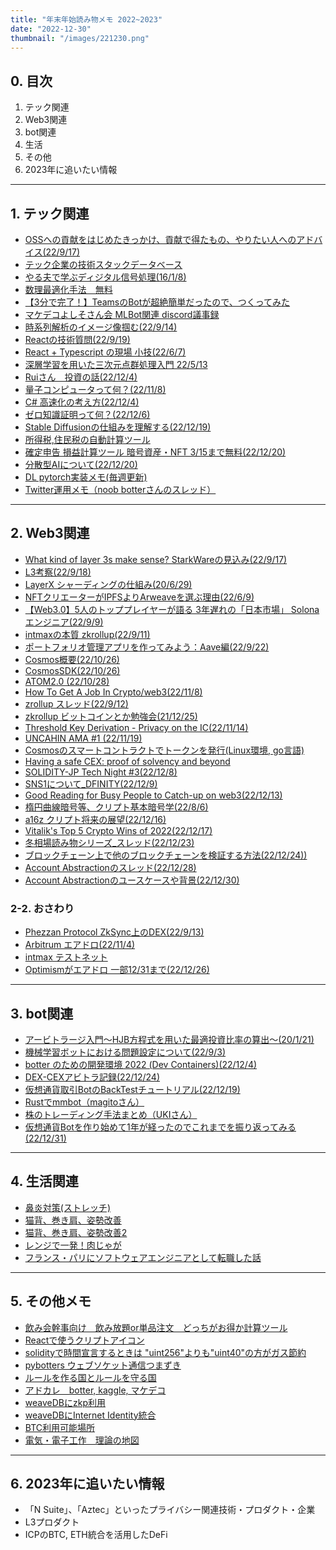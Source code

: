 ```yaml
---
title: "年末年始読み物メモ 2022~2023"
date: "2022-12-30"
thumbnail: "/images/221230.png"
---
```


## 0. 目次
1. テック関連
2. Web3関連
3. bot関連
4. 生活
5. その他
6. 2023年に追いたい情報

---

## 1. テック関連 
- [OSSへの貢献をはじめたきっかけ、貢献で得たもの、やりたい人へのアドバイス(22/9/17)](https://www.youtube.com/watch?v=L9gz8Xbaek0)
- [テック企業の技術スタックデータベース](https://whatweuse.dev/)
- [やる夫で学ぶディジタル信号処理(16/1/8)](http://www.ic.is.tohoku.ac.jp/~swk/lecture/yaruodsp/main.html)
- [数理最適化手法　無料](https://ocwx.ocw.u-tokyo.ac.jp/course_11412/)
- [【3分で完了！】TeamsのBotが超絶簡単だったので、つくってみた](https://marketingengineercareer.com/teamsbot)
- [マケデコよしそさん会 MLBot関連 discord議事録](https://twitter.com/cryptoo_bear/status/1578374818461646848?s=20&t=Lgf2XfuU9wMmCLlfiYqOaA)
- [時系列解析のイメージ像掴む(22/9/14)](https://hiro-gamo.hatenablog.com/entry/2022/09/14/105813)
- [Reactの技術質問(22/9/19)](https://qiita.com/KNR109/items/e13a5c5b8b461e846902?utm_content=buffer52ea5&utm_medium=social&utm_source=twitter.com&utm_campaign=buffer)
- [React + Typescript の現場 小技(22/6/7)](https://qiita.com/dosukoi_man/items/70386fa0bb919804eaed)
- [深層学習を用いた三次元点群処理入門 22/5/13](https://speakerdeck.com/nnchiba/shen-ceng-xue-xi-woyong-itasan-ci-yuan-dian-qun-chu-li-ru-men)
- [Ruiさん　投資の話(22/12/4)](https://twitter.com/rui314/status/1599262126623031297?s=20&t=Lgf2XfuU9wMmCLlfiYqOaA)
- [量子コンピュータって何？(22/11/8)](https://www.youtube.com/watch?v=P88zPqMJ1kg)
- [C# 高速化の考え方(22/12/4)](https://codeknowledge.livedoor.blog/archives/19381282.html)
- [ゼロ知識証明って何？(22/12/6)](https://www.youtube.com/watch?v=eAp2HSjDPPk&feature=youtu.be)
- [Stable Diffusionの仕組みを理解する(22/12/19)](https://twitter.com/xecus/status/1604679660859666432?s=20&t=Lgf2XfuU9wMmCLlfiYqOaA)
- [所得税,住民税の自動計算ツール](https://kaikei7.com/shotokuzei_juuminzei_keisan/)
- [確定申告 損益計算ツール 暗号資産・NFT 3/15まで無料(22/12/20)](https://twitter.com/CryptoVisionJp/status/1605197034809888768?s=20&t=Lgf2XfuU9wMmCLlfiYqOaA)
- [分散型AIについて(22/12/20)](https://twitter.com/masatojames/status/1605156713383895040?s=20&t=Lgf2XfuU9wMmCLlfiYqOaA)
- [DL pytorch実装メモ(毎週更新)](https://twitter.com/Yamkaz/status/1607231988632801280?s=20&t=Lgf2XfuU9wMmCLlfiYqOaA)
- [Twitter運用メモ（noob botterさんのスレッド）](https://twitter.com/noobbotter3/status/1608558376379912192?s=20&t=Lgf2XfuU9wMmCLlfiYqOaA)


---

## 2. Web3関連
- [What kind of layer 3s make sense? StarkWareの見込み(22/9/17)](https://vitalik.ca/general/2022/09/17/layer_3.html)
- [L3考察(22/9/18)](https://twitter.com/etrisotoko777/status/1571507231711174658?s=20&t=Lgf2XfuU9wMmCLlfiYqOaA)
- [LayerX シャーディングの仕組み(20/6/29)](https://logmi.jp/tech/articles/323016)
- [NFTクリエーターがIPFSよりArweaveを選ぶ理由(22/6/9)](https://arweave.news/arweave-vs-ipfs-japanese/)
- [【Web3.0】5人のトッププレイヤーが語る 3年遅れの「日本市場」 Solonaエンジニア(22/9/9)](https://www.youtube.com/watch?v=nzQoDsenOo0)
- [intmaxの本質 zkrollup(22/9/11)](https://twitter.com/ocrybit/status/1568916212322803715?s=20&t=Lgf2XfuU9wMmCLlfiYqOaA)
- [ポートフォリオ管理アプリを作ってみよう：Aave編(22/9/22)](https://defire.jp/portfolio-app-aave-v3/)
- [Cosmos概要(22/10/26)](https://twitter.com/ocrybit/status/1585408724436402178?s=20&t=Lgf2XfuU9wMmCLlfiYqOaA)
- [CosmosSDK(22/10/26)](https://twitter.com/Stir_Network_JP/status/1585240958458732545?s=20&t=Lgf2XfuU9wMmCLlfiYqOaA)
- [ATOM2.0 (22/10/28)](https://hashhub-research.com/articles/2022-10-28-atom2)
- [How To Get A Job In Crypto/web3(22/11/8)](https://www.getrevue.co/profile/route2fi/issues/how-to-get-a-job-in-crypto-web3-1443049?via=twitter-card&client=DesktopWeb&element=issue-card)
- [zrollup スレッド(22/9/12)](https://twitter.com/SalomonCrypto/status/1569334975614582784?s=20&t=Lgf2XfuU9wMmCLlfiYqOaA)
- [zkrollup ビットコインとか勉強会(21/12/25)](https://www.youtube.com/watch?v=ayYZvU5vFLc)
- [Threshold Key Derivation - Privacy on the IC(22/11/14)](https://forum.dfinity.org/t/threshold-key-derivation-privacy-on-the-ic/16560)
- [UNCAHIN AMA #1 (22/11/19)](https://twitter.com/yuki_unchain/status/1593895906398855170?s=20&t=Lgf2XfuU9wMmCLlfiYqOaA)
- [Cosmosのスマートコントラクトでトークンを発行(Linux環境, go言語)](https://www.youtube.com/watch?v=GoduIdGYq7c)
- [Having a safe CEX: proof of solvency and beyond](https://hackmd.io/@vbuterin/proof_of_solvency)
- [SOLIDITY-JP Tech Night #3(22/12/8)](https://twitter.com/solidity_jp/status/1600827816697679873?s=20&t=Lgf2XfuU9wMmCLlfiYqOaA)
- [SNS1について_DFINITY(22/12/9)](https://forum.dfinity.org/t/sns-1-lessons-learned/17230)
- [Good Reading for Busy People to Catch-up on web3(22/12/13)](https://unchain-shiftbase.notion.site/Good-Reading-for-Busy-People-to-Catch-up-on-web3-385d720a570c4531a57ca05d0cd84974)
- [楕円曲線暗号等、クリプト基本暗号学(22/8/6)](https://leonahioki.medium.com/%E6%A5%95%E5%86%86%E6%9B%B2%E7%B7%9A%E3%81%AE%E5%A4%A2%E3%81%AE%E5%9B%BD%E3%81%AB%E4%BD%8F%E3%82%82%E3%81%86-12dcc675995a)
- [a16z クリプト将来の展望(22/12/16)](https://twitter.com/a16zcrypto/status/1603433052780175366?s=20&t=Lgf2XfuU9wMmCLlfiYqOaA)
- [Vitalik's Top 5 Crypto Wins of 2022(22/12/17)](https://shows.banklesshq.com/p/vitaliks-top-5-crypto-wins-of-2022?r=6mpgd&utm_campaign=post&utm_medium=web#details)
- [冬相場読み物シリーズ_スレッド(22/12/23)](https://twitter.com/noobbotter3/status/1606170303142326272?s=20&t=Lgf2XfuU9wMmCLlfiYqOaA)
- [ブロックチェーン上で他のブロックチェーンを検証する方法(22/12/24))](https://twitter.com/date_toya/status/1606611165773443072?s=20&t=Lgf2XfuU9wMmCLlfiYqOaA)
- [Account Abstractionのスレッド(22/12/28)](https://twitter.com/ZempoJun/status/1608013141790838784?s=20&t=Lgf2XfuU9wMmCLlfiYqOaA)
- [Account Abstractionのユースケースや背景(22/12/30)](https://www.youtube.com/watch?v=Ob1s_w01HT8)

### 2-2. おさわり
- [Phezzan Protocol ZkSync上のDEX(22/9/13)](https://0xmachblog.com/crypto/zksync2-0-testnet/)
- [Arbitrum エアドロ(22/11/4)](https://twitter.com/SakaiJin___/status/1588533571073232898?s=20&t=Lgf2XfuU9wMmCLlfiYqOaA)
- [intmax テストネット](https://twitter.com/harukatarotaro/status/1605124318647590912?s=20&t=Lgf2XfuU9wMmCLlfiYqOaA)
- [Optimismがエアドロ 一部12/31まで(22/12/26)](https://twitter.com/0xZentsu/status/1607305982312579074?s=20&t=Lgf2XfuU9wMmCLlfiYqOaA)

---

## 3. bot関連
- [アービトラージ入門〜HJB方程式を用いた最適投資比率の算出〜(20/1/21)](https://qiita.com/echos1121/items/613b188a682655b81991)
- [機械学習ボットにおける問題設定について(22/9/3)](https://note.com/yseeker/n/n6144c9805b35)
- [botter のための開発環境 2022 (Dev Containers)(22/12/4)](https://zenn.dev/mtkn1/articles/a455bb8732e52e) 
- [DEX-CEXアビトラ記録(22/12/24)](https://twitter.com/cryptoo_bear/status/1602941628338970625?s=20&t=Lgf2XfuU9wMmCLlfiYqOaA)
- [仮想通貨取引BotのBackTestチュートリアル(22/12/19)](https://twitter.com/yasstake/status/1604800664143810560?s=20&t=Lgf2XfuU9wMmCLlfiYqOaA)
- [Rustでmmbot（magitoさん）](https://twitter.com/regolith1223/status/1606923901682192385?s=20&t=Lgf2XfuU9wMmCLlfiYqOaA)
- [株のトレーディング手法まとめ（UKIさん）](https://twitter.com/blog_uki/status/1606779405824843776?s=20&t=Lgf2XfuU9wMmCLlfiYqOaA)
- [仮想通貨Botを作り始めて1年が経ったのでこれまでを振り返ってみる(22/12/31)](https://note.com/harry_c_botter/n/n546bce76d55b)

---

## 4. 生活関連

- [鼻炎対策(ストレッチ)](https://twitter.com/world_buzz_news/status/1607306991554424832?s=20&t=Lgf2XfuU9wMmCLlfiYqOaA)
- [猫背、巻き肩、姿勢改善](https://twitter.com/stretchYouTuber/status/1574322894779228161?s=20&t=Lgf2XfuU9wMmCLlfiYqOaA)
- [猫背、巻き肩、姿勢改善2](https://twitter.com/ogitoreshota/status/1575088388180684800?s=20&t=Lgf2XfuU9wMmCLlfiYqOaA)
- [レンジで一発！肉じゃが](https://twitter.com/syunkon0507/status/991229380167852032?s=20&t=HEv_7gTBX02Lq2E89qJUxw)
- [フランス・パリにソフトウェアエンジニアとして転職した話](https://note.com/redryerye/n/ne986531a907c)
---

## 5. その他メモ
- [飲み会幹事向け　飲み放題or単品注文　どっちがお得か計算ツール](https://sshuhei.com/entry/which_is_economically_good/)
- [Reactで使うクリプトアイコン](https://cryptocons.io/)
- [solidityで時間宣言するときは "uint256"よりも"uint40"の方がガス節約](https://twitter.com/TeaTuberMameta/status/1602796113706090496?s=20&t=Lgf2XfuU9wMmCLlfiYqOaA)
- [pybotters ウェブソケット通信つまずき](https://twitter.com/yametee_crypto/status/1597498607619674112?s=20&t=Lgf2XfuU9wMmCLlfiYqOaA)
- [ルールを作る国とルールを守る国](https://twitter.com/investorz_mita/status/1597128091897237504?s=20&t=Lgf2XfuU9wMmCLlfiYqOaA)
- [アドカレ　botter, kaggle, マケデコ](https://twitter.com/hiyokko_crypto/status/1597039588362850304?s=20&t=Lgf2XfuU9wMmCLlfiYqOaA)
- [weaveDBにzkp利用](https://twitter.com/ocrybit/status/1585408724436402178?s=20&t=Lgf2XfuU9wMmCLlfiYqOaA)
- [weaveDBにInternet Identity統合](https://twitter.com/ocrybit/status/1567393921902252032)
- [BTC利用可能場所](https://btcmap.org/map)
- [電気・電子工作　理論の地図](https://twitter.com/linear_tec/status/1577647672080887808?s=20&t=Lgf2XfuU9wMmCLlfiYqOaA)

---

## 6. 2023年に追いたい情報

- 「N Suite」、「Aztec」といったプライバシー関連技術・プロダクト・企業
- L3プロダクト
- ICPのBTC, ETH統合を活用したDeFi